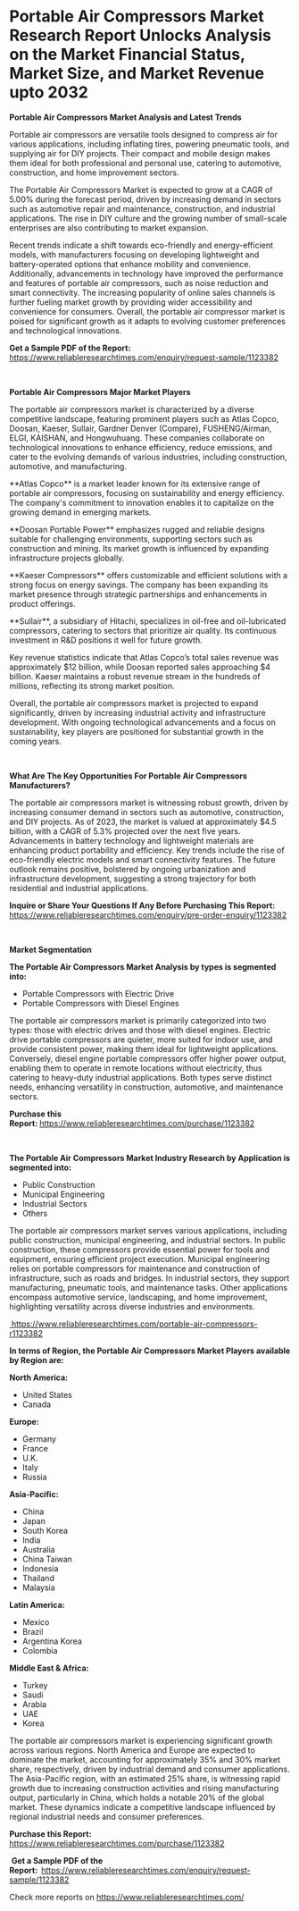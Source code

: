 <p><h1>Portable Air Compressors Market Research Report Unlocks Analysis on the Market Financial Status, Market Size, and Market Revenue upto 2032</h1></p><p><strong>Portable Air Compressors Market Analysis and Latest Trends</strong></p>
<p><p>Portable air compressors are versatile tools designed to compress air for various applications, including inflating tires, powering pneumatic tools, and supplying air for DIY projects. Their compact and mobile design makes them ideal for both professional and personal use, catering to automotive, construction, and home improvement sectors.</p><p>The Portable Air Compressors Market is expected to grow at a CAGR of 5.00% during the forecast period, driven by increasing demand in sectors such as automotive repair and maintenance, construction, and industrial applications. The rise in DIY culture and the growing number of small-scale enterprises are also contributing to market expansion.</p><p>Recent trends indicate a shift towards eco-friendly and energy-efficient models, with manufacturers focusing on developing lightweight and battery-operated options that enhance mobility and convenience. Additionally, advancements in technology have improved the performance and features of portable air compressors, such as noise reduction and smart connectivity. The increasing popularity of online sales channels is further fueling market growth by providing wider accessibility and convenience for consumers. Overall, the portable air compressor market is poised for significant growth as it adapts to evolving customer preferences and technological innovations.</p></p>
<p><strong>Get a Sample PDF of the Report:&nbsp;</strong> <a href="https://www.reliableresearchtimes.com/enquiry/request-sample/1123382?utm_campaign=3313&utm_medium=2&utm_source=Github&utm_content=ia&utm_term=08042025&utm_id=portable-air-compressors">https://www.reliableresearchtimes.com/enquiry/request-sample/1123382</a></p>
<p>&nbsp;</p>
<p><strong>Portable Air Compressors Major Market Players</strong></p>
<p><p>The portable air compressors market is characterized by a diverse competitive landscape, featuring prominent players such as Atlas Copco, Doosan, Kaeser, Sullair, Gardner Denver (Compare), FUSHENG/Airman, ELGI, KAISHAN, and Hongwuhuang. These companies collaborate on technological innovations to enhance efficiency, reduce emissions, and cater to the evolving demands of various industries, including construction, automotive, and manufacturing.</p><p>**Atlas Copco** is a market leader known for its extensive range of portable air compressors, focusing on sustainability and energy efficiency. The company's commitment to innovation enables it to capitalize on the growing demand in emerging markets. </p><p>**Doosan Portable Power** emphasizes rugged and reliable designs suitable for challenging environments, supporting sectors such as construction and mining. Its market growth is influenced by expanding infrastructure projects globally.</p><p>**Kaeser Compressors** offers customizable and efficient solutions with a strong focus on energy savings. The company has been expanding its market presence through strategic partnerships and enhancements in product offerings.</p><p>**Sullair**, a subsidiary of Hitachi, specializes in oil-free and oil-lubricated compressors, catering to sectors that prioritize air quality. Its continuous investment in R&D positions it well for future growth.</p><p>Key revenue statistics indicate that Atlas Copco’s total sales revenue was approximately $12 billion, while Doosan reported sales approaching $4 billion. Kaeser maintains a robust revenue stream in the hundreds of millions, reflecting its strong market position.</p><p>Overall, the portable air compressors market is projected to expand significantly, driven by increasing industrial activity and infrastructure development. With ongoing technological advancements and a focus on sustainability, key players are positioned for substantial growth in the coming years.</p></p>
<p>&nbsp;</p>
<p><strong>What Are The Key Opportunities For Portable Air Compressors Manufacturers?</strong></p>
<p><p>The portable air compressors market is witnessing robust growth, driven by increasing consumer demand in sectors such as automotive, construction, and DIY projects. As of 2023, the market is valued at approximately $4.5 billion, with a CAGR of 5.3% projected over the next five years. Advancements in battery technology and lightweight materials are enhancing product portability and efficiency. Key trends include the rise of eco-friendly electric models and smart connectivity features. The future outlook remains positive, bolstered by ongoing urbanization and infrastructure development, suggesting a strong trajectory for both residential and industrial applications.</p></p>
<p><strong>Inquire or Share Your Questions If Any Before Purchasing This Report:</strong> <a href="https://www.reliableresearchtimes.com/enquiry/pre-order-enquiry/1123382?utm_campaign=3313&utm_medium=2&utm_source=Github&utm_content=ia&utm_term=08042025&utm_id=portable-air-compressors">https://www.reliableresearchtimes.com/enquiry/pre-order-enquiry/1123382</a></p>
<p>&nbsp;</p>
<p><strong>Market Segmentation</strong></p>
<p><strong>The Portable Air Compressors Market Analysis by types is segmented into:</strong></p>
<p><ul><li>Portable Compressors with Electric Drive</li><li>Portable Compressors with Diesel Engines</li></ul></p>
<p><p>The portable air compressors market is primarily categorized into two types: those with electric drives and those with diesel engines. Electric drive portable compressors are quieter, more suited for indoor use, and provide consistent power, making them ideal for lightweight applications. Conversely, diesel engine portable compressors offer higher power output, enabling them to operate in remote locations without electricity, thus catering to heavy-duty industrial applications. Both types serve distinct needs, enhancing versatility in construction, automotive, and maintenance sectors.</p></p>
<p><strong>Purchase this Report:&nbsp;</strong><a href="https://www.reliableresearchtimes.com/purchase/1123382?utm_campaign=3313&utm_medium=2&utm_source=Github&utm_content=ia&utm_term=08042025&utm_id=portable-air-compressors">https://www.reliableresearchtimes.com/purchase/1123382</a></p>
<p>&nbsp;</p>
<p><strong>The Portable Air Compressors Market Industry Research by Application is segmented into:</strong></p>
<p><ul><li>Public Construction</li><li>Municipal Engineering</li><li>Industrial Sectors</li><li>Others</li></ul></p>
<p><p>The portable air compressors market serves various applications, including public construction, municipal engineering, and industrial sectors. In public construction, these compressors provide essential power for tools and equipment, ensuring efficient project execution. Municipal engineering relies on portable compressors for maintenance and construction of infrastructure, such as roads and bridges. In industrial sectors, they support manufacturing, pneumatic tools, and maintenance tasks. Other applications encompass automotive service, landscaping, and home improvement, highlighting versatility across diverse industries and environments.</p></p>
<p><a href="https://www.reliableresearchtimes.com/portable-air-compressors-r1123382?utm_campaign=3313&utm_medium=2&utm_source=Github&utm_content=ia&utm_term=08042025&utm_id=portable-air-compressors">&nbsp;https://www.reliableresearchtimes.com/portable-air-compressors-r1123382</a></p>
<p><strong>In terms of Region, the Portable Air Compressors Market Players available by Region are:</strong></p>
<p>
    <p> <strong> North America: </strong>
        <ul>
            <li>United States</li>
            <li>Canada</li>
        </ul>
        </p> 
    <p> <strong> Europe: </strong>
        <ul>
            <li>Germany</li>
            <li>France</li>
            <li>U.K.</li>
            <li>Italy</li>
            <li>Russia</li>
        </ul>
        </p> 
    <p> <strong> Asia-Pacific: </strong>
        <ul>
            <li>China</li>
            <li>Japan</li>
            <li>South Korea</li>
            <li>India</li>
            <li>Australia</li>
            <li>China Taiwan</li>
            <li>Indonesia</li>
            <li>Thailand</li>
            <li>Malaysia</li>
        </ul>
        </p> 
    <p> <strong> Latin America: </strong>
        <ul>
            <li>Mexico</li>
            <li>Brazil</li>
            <li>Argentina Korea</li>
            <li>Colombia</li>
        </ul>
        </p> 
    <p> <strong> Middle East & Africa: </strong>
        <ul>
            <li>Turkey</li>
            <li>Saudi</li>
            <li>Arabia</li>
            <li>UAE</li>
            <li>Korea</li>
        </ul>
    </p>
    </p>
<p><p>The portable air compressors market is experiencing significant growth across various regions. North America and Europe are expected to dominate the market, accounting for approximately 35% and 30% market share, respectively, driven by industrial demand and consumer applications. The Asia-Pacific region, with an estimated 25% share, is witnessing rapid growth due to increasing construction activities and rising manufacturing output, particularly in China, which holds a notable 20% of the global market. These dynamics indicate a competitive landscape influenced by regional industrial needs and consumer preferences.</p></p>
<p><strong>Purchase this Report: </strong><a href="https://www.reliableresearchtimes.com/purchase/1123382?utm_campaign=3313&utm_medium=2&utm_source=Github&utm_content=ia&utm_term=08042025&utm_id=portable-air-compressors">https://www.reliableresearchtimes.com/purchase/1123382</a></p>
<p>&nbsp;<strong>Get a Sample PDF of the Report:&nbsp;&nbsp;</strong><a href="https://www.reliableresearchtimes.com/enquiry/request-sample/1123382?utm_campaign=3313&utm_medium=2&utm_source=Github&utm_content=ia&utm_term=08042025&utm_id=portable-air-compressors">https://www.reliableresearchtimes.com/enquiry/request-sample/1123382</a></p>
<p><strong></strong></p>
<p>Check more reports on <a href="https://www.reliableresearchtimes.com/?utm_campaign=3313&utm_medium=2&utm_source=Github&utm_content=ia&utm_term=08042025&utm_id=portable-air-compressors">https://www.reliableresearchtimes.com/</a></p>